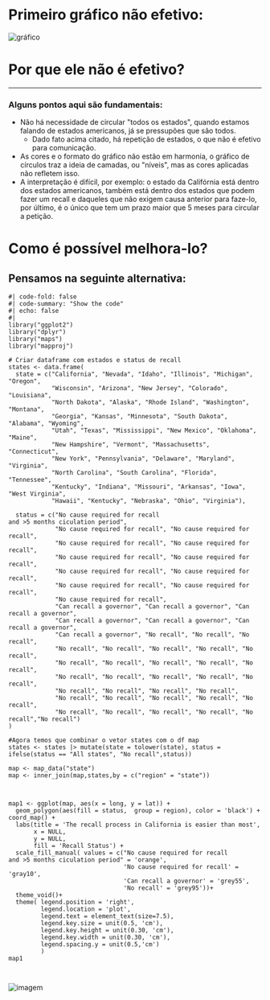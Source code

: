 <!-- -*- mode: gfm -*- -->

# Primeiro gráfico não efetivo:
![gráfico](https://fivethirtyeight.com/wp-content/uploads/2021/09/mithani-sweedler.RECALL-EASY-0910-1.png)


# Por que ele não é efetivo? 
----------------
### Alguns pontos aqui são fundamentais:
- Não há necessidade de circular "todos os estados", quando estamos falando de estados americanos, já se pressupões que são todos. 
  - Dado fato acima citado, há repetição de estados, o que não é efetivo para comunicação. 
- As cores e o formato do gráfico não estão em harmonia, o gráfico de círculos traz a ideia de camadas, ou "níveis", mas as cores aplicadas não refletem isso. 
- A interpretação é difícil, por exemplo: o estado da Califórnia está dentro dos estados americanos, também está dentro dos estados que podem fazer um recall e daqueles que não exigem causa anterior para faze-lo, por último, é o único que tem um prazo maior que 5 meses para circular a petição. 


# Como é possível melhora-lo?
## Pensamos na seguinte alternativa:
```{r, warning = FALSE, message= FALSE}
#| code-fold: false
#| code-summary: "Show the code"
#| echo: false
#| 
library("ggplot2")
library("dplyr")
library("maps")
library("mapproj")

# Criar dataframe com estados e status de recall
states <- data.frame(
  state = c("California", "Nevada", "Idaho", "Illinois", "Michigan", "Oregon", 
            "Wisconsin", "Arizona", "New Jersey", "Colorado", "Louisiana", 
            "North Dakota", "Alaska", "Rhode Island", "Washington", "Montana", 
            "Georgia", "Kansas", "Minnesota", "South Dakota", "Alabama", "Wyoming", 
            "Utah", "Texas", "Mississippi", "New Mexico", "Oklahoma", "Maine", 
            "New Hampshire", "Vermont", "Massachusetts", "Connecticut", 
            "New York", "Pennsylvania", "Delaware", "Maryland", "Virginia", 
            "North Carolina", "South Carolina", "Florida", "Tennessee", 
            "Kentucky", "Indiana", "Missouri", "Arkansas", "Iowa", "West Virginia",
            "Hawaii", "Kentucky", "Nebraska", "Ohio", "Virginia"),
  
  status = c("No cause required for recall
and >5 months ciculation period", 
             "No cause required for recall", "No cause required for recall", 
             "No cause required for recall", "No cause required for recall", 
             "No cause required for recall", "No cause required for recall", 
             "No cause required for recall", "No cause required for recall", 
             "No cause required for recall", "No cause required for recall", 
             "No cause required for recall", 
             "Can recall a governor", "Can recall a governor", "Can recall a governor", 
             "Can recall a governor", "Can recall a governor", "Can recall a governor", 
             "Can recall a governor", "No recall", "No recall", "No recall", 
             "No recall", "No recall", "No recall", "No recall", "No recall", 
             "No recall", "No recall", "No recall", "No recall", "No recall", 
             "No recall", "No recall", "No recall", "No recall", "No recall", 
             "No recall", "No recall", "No recall", "No recall", 
             "No recall", "No recall", "No recall", "No recall", "No recall", 
             "No recall", "No recall", "No recall", "No recall", "No recall","No recall")
)

#Agora temos que combinar o vetor states com o df map
states <- states |> mutate(state = tolower(state), status = ifelse(status == "All states", "No recall",status))

map <- map_data("state")
map <- inner_join(map,states,by = c("region" = "state"))



map1 <- ggplot(map, aes(x = long, y = lat)) + 
  geom_polygon(aes(fill = status,  group = region), color = 'black') + coord_map() +
  labs(title = 'The recall process in California is easier than most',
       x = NULL,
       y = NULL,
       fill = 'Recall Status') +
  scale_fill_manual( values = c("No cause required for recall
and >5 months ciculation period" = 'orange',
                                'No cause required for recall' = 'gray10',
                                'Can recall a governor' = 'grey55',
                                'No recall' = 'grey95'))+
  theme_void()+
  theme( legend.position = 'right',
         legend.location = 'plot',
         legend.text = element_text(size=7.5),
         legend.key.size = unit(0.5, 'cm'),
         legend.key.height = unit(0.30, 'cm'), 
         legend.key.width = unit(0.30, 'cm'), 
         legend.spacing.y = unit(0.5,'cm')
         )
map1



```

![imagem](C:/Users/victor.taouil/Downloads/teste.png)

